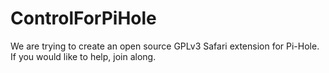 # ControlForPiHole

We are trying to create an open source GPLv3 Safari extension for Pi-Hole.  If you would like to help, join along.

